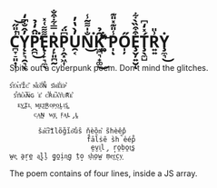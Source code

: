 
C̪̞̠͈̣̜̾̎̋̚͝Y̨̙͉̯͉̓̂̐͆̒ͅP̭̪̈̂̒̉̕͘͜E̢̹̙͉̼̖͌͌͑̽Ŗ̙͈̪̰̍̿͋͒̐P̹̭͓͖͎͆̈́U̯͔̓̀̔̓N̐̍͌̃̾͘͜K̫̪͉̟͚̑̉͜ ̛͍͚͋͂͝P̩̾̎͊̽̎͊ͅŐ̩̦Ȩ̬̦͍̮͒͒̏̀͋ͅŢ̖̼̺́̽̒͆R͍͍͗̎Ẏ̧̼͉͜
===================


Spits out a cyberpunk poem. Don't mind the glitches.

```
ꜱ̑ᴛ͑ᴀ̉ᴛ̔ɪ̐ᴄ̏ ɴ͒ᴇ͝ᴏ̈́ɴ̊ ꜱ̒ʜ͝ᴇ́ᴇ̇ᴘ͛
 ꜱ̊ᴛ̊ʀ͛ᴀ̚ɴ̅ɢ͘ᴇ̊ ᴄ͋ʀ̾ᴇ̚ᴀ̽ᴛ͂ᴜ͝ʀ̇ᴇ͛
  ᴇ͜ᴠ̥ɪ̦ʟ͉ ᴍ̭ᴇ̢ᴛ̯ʀ̮ᴏ̣ᴘ̗ᴏ̲ʟ̗ɪ͔ꜱ̻
      ᴄͅᴀ͖ɴ̰ ᴡ̧ᴇ̻ ꜰ̣ᴀ͍ʟ̡ʟ̪
```



```
       ša͛c͆r͝ìl̄o̎g̊i̊o͝ủs̑ ňèȍn͛ s̃h̎èêp̽
                   f̈́āl̏ṡȇ s̀h̚e̕ép̊
                    e̮v̮i͈l̡ r̙o̯ḅo̯t͜s̜
w̭e͓ a̭r̙e̼ a͜l̟l̮ g̺o̼i̗n͍g̭ t̤o̟ s͙h͔o̦w̫ m̹e͉r͖c̖y͎
```


The poem contains of four lines, inside a JS array.
